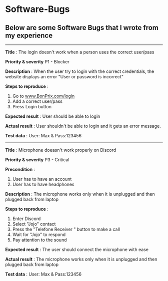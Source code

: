 # Software-Bugs

## Below are some Software Bugs that I wrote from my experience
-----------------


 **Title**  : The login doesn't work when a person uses the correct user/pass
 
 **Priority & severity**  P1 - Blocker

  **Description** : When the user try to login with the correct credentials, the website displays an error "User or password is incorrect"

 **Steps to reproduce** :

1. Go to www.BonPrix.com/login
2. Add a correct user/pass
3. Press Login button

**Expected result** : User should be able to login
 
 **Actual result** : User shouldn't be able to login and it gets an error message.
 
 **Test data** : User: Max & Pass:123456

-----------------

 **Title**  : Microphone doeasn't work properly on Discord
 
 **Priority & severity**  P3 - Critical
 
 **Precondition** : 
 
 1. User has to have an account 
 2. User has to have headphones

  **Description** : The microphone works only when it is unplugged and then plugged back  from laptop

 **Steps to reproduce** :

1. Enter Discord 
2. Select "Jojo" contact
3. Press the "Telefone Receiver " button to make a call
4. Wait for "Jojo" to respond
5. Pay attention to the sound

 **Expected result** : The user should connect the microphone with ease 
 
 **Actual result** : The microphone works only when it is unplugged and then plugged back  from laptop
 
 **Test data** : User: Max & Pass:123456
 
